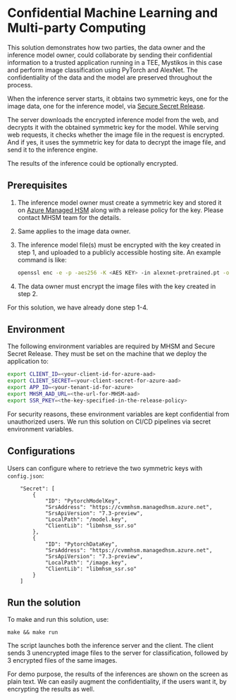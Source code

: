 # Confidential Machine Learning and Multi-party Computing

This solution demonstrates how two parties, the data owner and the inference
model owner, could collaborate by sending their confidential information to a
trusted application running in a TEE, Mystikos in this case and perform
image classification using PyTorch and AlexNet. The confidentiality of the
data and the model are preserved throughout the process.

When the inference server starts, it obtains two symmetric keys, one
for the image data, one for the inference model, via
[Secure Secret Release](https://github.com/deislabs/mystikos/blob/main/doc/design/secret-provisioning.md).

The server downloads the encrypted inference model from the web, and decrypts
it with the obtained symmetric key for the model. While serving web requests,
it checks whether the image file in the request is encrypted. And if yes,
it uses the symmetric key for data to decrypt the image file, and send it
to the inference engine.

The results of the inference could be optionally encrypted.

## Prerequisites

1. The inference model owner must create a symmetric key and stored it on
[Azure Managed HSM](https://docs.microsoft.com/en-us/azure/key-vault/managed-hsm/secure-your-managed-hsm)
along with a release policy for the key. Please contact MHSM team for the details.

1. Same applies to the image data owner.

1. The inference model file(s) must be encrypted with the key created in
step 1, and uploaded to a publicly accessible hosting site. An example command is like:
    ```bash
    openssl enc -e -p -aes256 -K <AES KEY> -in alexnet-pretrained.pt -out alexnet-pretrained.pt.encrypted -iv 0
    ```

1. The data owner must encrypt the image files with the key created in step 2.

For this solution, we have already done step 1-4.

## Environment

The following environment variables are required by MHSM and Secure Secret
Release. They must be set on the machine that we deploy the application to:
```bash
export CLIENT_ID=<your-client-id-for-azure-aad> 
export CLIENT_SECRET=<your-client-secret-for-azure-aad>
export APP_ID=<your-tenant-id-for-azure>
export MHSM_AAD_URL=<the-url-for-MHSM-aad>
export SSR_PKEY=<the-key-specified-in-the-release-policy>
```

For security reasons, these environment variables are kept confidential
from unauthorized users. We run this solution on CI/CD pipelines via
secret environment variables.

## Configurations

Users can configure where to retrieve the two symmetric keys with
`config.json`:

```
    "Secret": [
        {
            "ID": "PytorchModelKey",
            "SrsAddress": "https://cvmmhsm.managedhsm.azure.net",
            "SrsApiVersion": "7.3-preview",
            "LocalPath": "/model.key",
            "ClientLib": "libmhsm_ssr.so"
        },
        {
            "ID": "PytorchDataKey",
            "SrsAddress": "https://cvmmhsm.managedhsm.azure.net",
            "SrsApiVersion": "7.3-preview",
            "LocalPath": "/image.key",
            "ClientLib": "libmhsm_ssr.so"
        }
    ]
```

## Run the solution

To make and run this solution, use: 
```
make && make run 
```

The script launches both the inference server and the client. The client sends
3 unencrypted image files to the server for classification, followed by 3
encrypted files of the same images.

For demo purpose, the results of the inferences are shown on the screen
as plain text. We can easily augment the confidentiality, if the users
want it, by encrypting the results as well.
